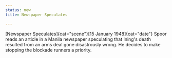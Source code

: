 ```yaml
---
status: new
title: Newspaper Speculates

---
```

[Newspaper Speculates]{cat="scene"}[15 January 1948]{cat="date"}  Spoor reads an article in a Manila newspaper
speculating that Ining's death resulted from an arms deal gone
disastrously wrong. He decides to make stopping the blockade runners a
priority.
